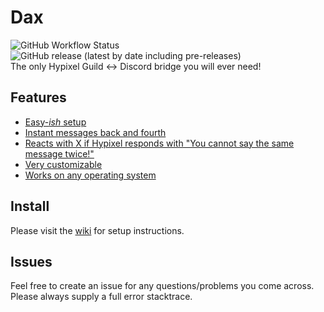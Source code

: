# Dax
![GitHub Workflow Status](https://img.shields.io/github/workflow/status/Loudbooks/Dax/Java%20CI%20with%20Maven?style=flat-square) ![GitHub release (latest by date including pre-releases)](https://img.shields.io/github/v/release/Loudbooks/Dax?include_prereleases&style=flat-square)<br/>
The only Hypixel Guild <-> Discord bridge you will ever need!

## Features
- [Easy-*ish* setup](#installi)
- [Instant messages back and fourth](#respond)
- [Reacts with X if Hypixel responds with "You cannot say the same message twice!"](#react)
- [Very customizable](#customizable)
- [Works on any operating system](#os)

## Install

Please visit the [wiki](https://github.com/Loudbooks/Dax/wiki) for setup instructions.

## Issues

Feel free to create an issue for any questions/problems you come across. Please always supply a full error stacktrace.
